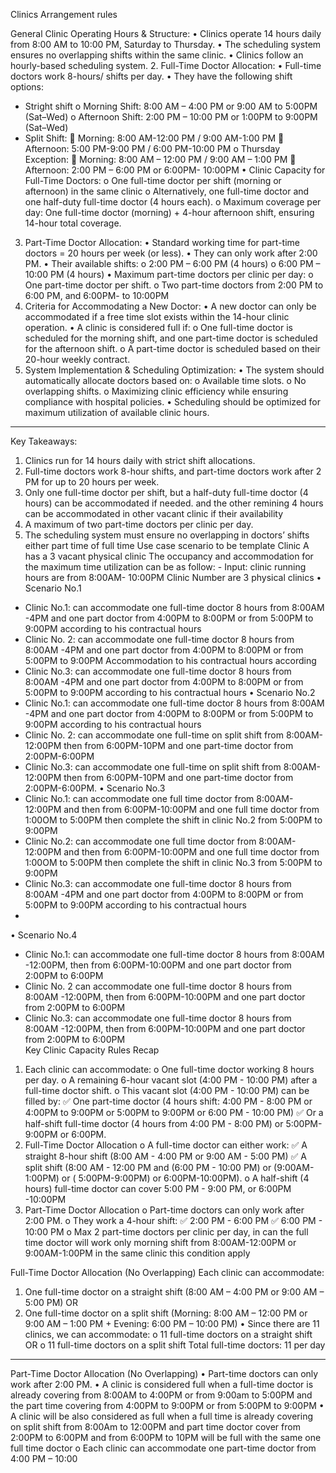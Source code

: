 Clinics Arrangement rules 

General Clinic Operating Hours & Structure:
•	Clinics operate 14 hours daily from 8:00 AM to 10:00 PM, Saturday to Thursday.
•	The scheduling system ensures no overlapping shifts within the same clinic.
•	Clinics follow an hourly-based scheduling system.
2. Full-Time Doctor Allocation:
•	Full-time doctors work 8-hours/ shifts per day.
•	They have the following shift options: 
-	Stright shift 
o	Morning Shift: 8:00 AM – 4:00 PM or 9:00 AM to 5:00PM (Sat–Wed)
o	Afternoon Shift: 2:00 PM – 10:00 PM or 1:00PM to 9:00PM (Sat–Wed)
-	Split Shift: 
	Morning: 8:00 AM-12:00 PM / 9:00 AM-1:00 PM
	Afternoon: 5:00 PM-9:00 PM / 6:00 PM-10:00 PM
o	Thursday Exception: 
	Morning: 8:00 AM – 12:00 PM / 9:00 AM – 1:00 PM
	Afternoon: 2:00 PM – 6:00 PM or 6:00PM- 10:00PM
•	Clinic Capacity for Full-Time Doctors: 
o	One full-time doctor per shift (morning or afternoon) in the same clinic
o	Alternatively, one full-time doctor and one half-duty full-time doctor (4 hours each).
o	Maximum coverage per day: One full-time doctor (morning) + 4-hour afternoon shift, ensuring 14-hour total coverage.
3. Part-Time Doctor Allocation:
•	Standard working time for part-time doctors = 20 hours per week (or less).
•	They can only work after 2:00 PM.
•	Their available shifts: 
o	2:00 PM – 6:00 PM (4 hours)
o	6:00 PM – 10:00 PM (4 hours)
•	Maximum part-time doctors per clinic per day: 
o	One part-time doctor per shift.
o	Two part-time doctors from 2:00 PM to 6:00 PM, and 6:00PM- to 10:00PM
4. Criteria for Accommodating a New Doctor:
•	A new doctor can only be accommodated if a free time slot exists within the 14-hour clinic operation.
•	A clinic is considered full if: 
o	One full-time doctor is scheduled for the morning shift, and one part-time doctor is scheduled for the afternoon shift.
o	A part-time doctor is scheduled based on their 20-hour weekly contract.
5. System Implementation & Scheduling Optimization:
•	The system should automatically allocate doctors based on: 
o	Available time slots.
o	No overlapping shifts.
o	Maximizing clinic efficiency while ensuring compliance with hospital policies.
•	Scheduling should be optimized for maximum utilization of available clinic hours.
________________________________________
Key Takeaways:
1.	Clinics run for 14 hours daily with strict shift allocations.
2.	Full-time doctors work 8-hour shifts, and part-time doctors work after 2 PM for up to 20 hours per week.
3.	Only one full-time doctor per shift, but a half-duty full-time doctor (4 hours) can be accommodated if needed. and the other remining 4 hours can be accommodated in other vacant clinic if their availability 
4.	A maximum of two part-time doctors per clinic per day.
5.	The scheduling system must ensure no overlapping in doctors’ shifts either part time of full time 
Use case scenario  to be template 
Clinic A has a 3 vacant  physical clinic 
The occupancy and accommodation for the maximum time utilization can be as follow: - 
Input:   clinic running hours are from 8:00AM- 10:00PM 
                   Clinic Number are 3 physical clinics 
•	Scenario No.1
-	Clinic No.1: can accommodate one full-time doctor 8 hours from 8:00AM -4PM and one part doctor from 4:00PM to 8:00PM or from 5:00PM to 9:00PM according to his contractual hours
-	Clinic No. 2: can accommodate one full-time doctor 8 hours from 8:00AM -4PM and one part doctor from 4:00PM to 8:00PM or from 5:00PM to 9:00PM Accommodation to his contractual hours according 
-	Clinic No.3: can accommodate one full-time doctor 8 hours from 8:00AM -4PM and one part doctor from 4:00PM to 8:00PM or from 5:00PM to 9:00PM according to his contractual hours
•	Scenario No.2
-	Clinic No.1: can accommodate one full-time doctor 8 hours from 8:00AM -4PM and one part doctor from 4:00PM to 8:00PM or from 5:00PM to 9:00PM according to his contractual hours
-	Clinic No. 2: can accommodate one full-time on split shift from 8:00AM-12:00PM then from 6:00PM-10PM and one part-time doctor from 2:00PM-6:00PM
-	Clinic No.3: can accommodate one full-time on split shift from 8:00AM-12:00PM then from 6:00PM-10PM and one part-time doctor from 2:00PM-6:00PM.
•	Scenario No.3
-	Clinic No.1: can accommodate one full time doctor from 8:00AM-12:00PM and then from 6:00PM-10:00PM and one full time doctor from 1:00OM to 5:00PM then complete the shift in clinic No.2 from 5:00PM to 9:00PM 
-	Clinic No.2: can accommodate one full time doctor from 8:00AM-12:00PM and then from 6:00PM-10:00PM and one full time doctor from 1:00OM to 5:00PM then complete the shift in clinic No.3 from 5:00PM to 9:00PM 
-	Clinic No.3: can accommodate one full-time doctor 8 hours from 8:00AM -4PM and one part doctor from 4:00PM to 8:00PM or from 5:00PM to 9:00PM according to his contractual hours
-	
•	Scenario No.4 

-	Clinic No.1: can accommodate one full-time doctor 8 hours from 8:00AM -12:00PM, then from 6:00PM-10:00PM and one part doctor from 2:00PM to 6:00PM  
-	Clinic No. 2 can accommodate one full-time doctor 8 hours from 8:00AM -12:00PM, then from 6:00PM-10:00PM and one part doctor from 2:00PM to 6:00PM  
-	Clinic No.3: can accommodate one full-time doctor 8 hours from 8:00AM -12:00PM, then from 6:00PM-10:00PM and one part doctor from 2:00PM to 6:00PM  
Key Clinic Capacity Rules Recap
1.	Each clinic can accommodate:
o	One full-time doctor working 8 hours per day.
o	A remaining 6-hour vacant slot (4:00 PM - 10:00 PM) after a full-time doctor shift.
o	This vacant slot (4:00 PM - 10:00 PM) can be filled by:
✅ One part-time doctor (4 hours shift: 4:00 PM - 8:00 PM or 4:00PM to 9:00PM  or 5:00PM to 9:00PM or 6:00 PM - 10:00 PM)
✅ Or a half-shift full-time doctor (4 hours from 4:00 PM - 8:00 PM) or 5:00PM-9:00PM or 6:00PM.
2.	Full-Time Doctor Allocation
o	A full-time doctor can either work:
✅ A straight 8-hour shift (8:00 AM - 4:00 PM or 9:00 AM - 5:00 PM)
✅ A split shift (8:00 AM - 12:00 PM and (6:00 PM - 10:00 PM) or (9:00AM-1:00PM)  or ( 5:00PM-9:00PM)  or 6:00PM-10:00PM).
o	A half-shift (4 hours) full-time doctor can cover 5:00 PM - 9:00 PM, or 6:00PM -10:00PM
3.	Part-Time Doctor Allocation
o	Part-time doctors can only work after 2:00 PM.
o	They work a 4-hour shift: ✅ 2:00 PM - 6:00 PM
✅ 6:00 PM - 10:00 PM
o	Max 2 part-time doctors per clinic per day, in can the full time doctor will work only morning shift from 8:00AM-12:00PM or 9:00AM-1:00PM in the same clinic this condition apply 


Full-Time Doctor Allocation (No Overlapping)
Each clinic can accommodate:
1.	One full-time doctor on a straight shift (8:00 AM – 4:00 PM or 9:00 AM – 5:00 PM)
OR
2.	One full-time doctor on a split shift (Morning: 8:00 AM – 12:00 PM or 9:00 AM – 1:00 PM + Evening: 6:00 PM – 10:00 PM)
•	Since there are 11 clinics, we can accommodate: 
o	11 full-time doctors on a straight shift
OR
o	11 full-time doctors on a split shift
Total full-time doctors: 11 per day
________________________________________
Part-Time Doctor Allocation (No Overlapping)
•	Part-time doctors can only work after 2:00 PM.
•	A clinic is considered full when a full-time doctor is already covering from 8:00AM to 4:00PM or from 9:00am to 5:00PM and the part time covering from 4:00PM to 9:00PM or  from 5:00PM to 9:00PM 
•	A clinic will be also considered as full when a full time is already covering on split shift from 8:00Am to 12:00PM and part time doctor cover from 2:00PM to 6:00PM and from 6:00PM to 10PM will be full with the same one full time doctor
o	Each clinic can accommodate one part-time doctor from 4:00 PM – 10:00 

